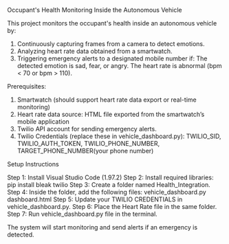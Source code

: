 Occupant's Health Monitoring Inside the Autonomous Vehicle

This project monitors the occupant's health inside an autonomous vehicle by:
1. Continuously capturing frames from a camera to detect emotions.
2. Analyzing heart rate data obtained from a smartwatch.
3. Triggering emergency alerts to a designated mobile number if:
     The detected emotion is sad, fear, or angry.
     The heart rate is abnormal (bpm < 70 or bpm > 110).

Prerequisites: 
1. Smartwatch (should support heart rate data export or real-time monitoring)  
2. Heart rate data source: HTML file exported from the smartwatch’s mobile application
3. Twilio API account for sending emergency alerts.
4. Twilio Credentials (replace these in vehicle_dashboard.py):
     TWILIO_SID, TWILIO_AUTH_TOKEN, TWILIO_PHONE_NUMBER, TARGET_PHONE_NUMBER(your phone number)

Setup Instructions

Step 1: Install Visual Studio Code (1.97.2)
Step 2: Install required libraries: pip install bleak twilio
Step 3: Create a folder named Health_Integration.
Step 4: Inside the folder, add the following files:
           vehicle_dashboard.py
           dashboard.html
Step 5: Update your TWILIO CREDENTIALS in vehicle_dashboard.py.
Step 6: Place the Heart Rate file in the same folder.
Step 7: Run vehicle_dashboard.py file in the terminal.

The system will start monitoring and send alerts if an emergency is detected.
